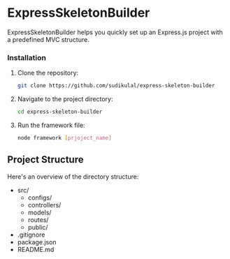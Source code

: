 # ExpressSkeletonBuilder

ExpressSkeletonBuilder helps you quickly set up an Express.js project with a predefined MVC structure.

### Installation

1. Clone the repository:

    ```bash
    git clone https://github.com/sudikulal/express-skeleton-builder
    ```

2. Navigate to the project directory:

    ```bash
    cd express-skeleton-builder
    ```

3. Run the framework file:

    ```bash
    node framework [prjoject_name]
    ```

## Project Structure
Here's an overview of the directory structure:
- src/
  - configs/
  - controllers/
  - models/
  - routes/
  - public/
- .gitignore
- package.json
- README.md

